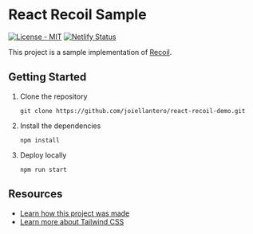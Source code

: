 # React Recoil Sample

[![License - MIT](https://img.shields.io/badge/License-MIT-blue)](https://)
[![Netlify Status](https://api.netlify.com/api/v1/badges/f85939dd-1619-46b1-8962-ccf6768a397e/deploy-status)](https://app.netlify.com/sites/react-recoil-demo/deploys)

This project is a sample implementation of [Recoil](https://recoiljs.org/).

## Getting Started

1. Clone the repository

   ```shell
   git clone https://github.com/joiellantero/react-recoil-demo.git
   ```

2. Install the dependencies

   ```shell
   npm install
   ```

3. Deploy locally

   ```shell
   npm run start
   ```

## Resources

* [Learn how this project was made](https://dev.to/joiellantero)
* [Learn more about Tailwind CSS](https://tailwindcss.com/)
